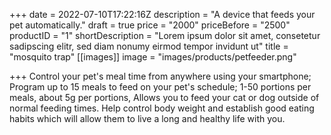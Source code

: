 +++
date = 2022-07-10T17:22:16Z
description = "A device that feeds your pet automatically."
draft = true
price = "2000"
priceBefore = "2500"
productID = "1"
shortDescription = "Lorem ipsum dolor sit amet, consetetur sadipscing elitr, sed diam nonumy eirmod tempor invidunt ut"
title = "mosquito trap"
[[images]]
image = "images/products/petfeeder.png"

+++
Control your pet's meal time from anywhere using your smartphone; Program up to 15 meals to feed on your pet's schedule; 1-50 portions per meals, about 5g per portions, Allows you to feed your cat or dog outside of normal feeding times. Help control body weight and establish good eating habits which will allow them to live a long and healthy life with you.